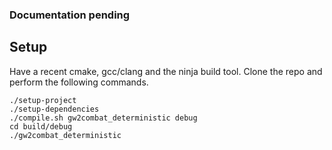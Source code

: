 ### Documentation pending

## Setup
Have a recent cmake, gcc/clang and the ninja build tool. Clone the repo and perform the following commands.
```
./setup-project
./setup-dependencies
./compile.sh gw2combat_deterministic debug
cd build/debug
./gw2combat_deterministic
```
